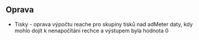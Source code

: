 ﻿---
categories: [fenix]
layout: fenix
---
## Oprava
<ul><li>Tisky - oprava výpočtu reache pro skupiny tisků nad adMeter daty, kdy mohlo dojít k nenapočítání rechce a výstupem byla hodnota 0</li></ul>
